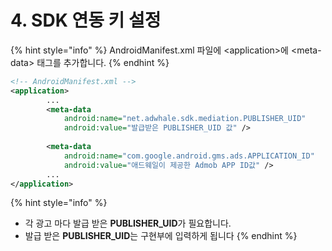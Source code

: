 # 4. SDK 연동 키 설정

{% hint style="info" %}
AndroidManifest.xml 파일에 \<application>에  \<meta-data> 태그를 추가합니다.
{% endhint %}

```xml
<!-- AndroidManifest.xml -->
<application>
        ...
        <meta-data
            android:name="net.adwhale.sdk.mediation.PUBLISHER_UID"
            android:value="발급받은 PUBLISHER_UID 값" />
            
        <meta-data
            android:name="com.google.android.gms.ads.APPLICATION_ID"
            android:value="애드웨일이 제공한 Admob APP ID값" />            
        ...
</application>
```

{% hint style="info" %}
* 각 광고 마다 발급 받은 **PUBLISHER\_UID**가 필요합니다.
* 발급 받은 **PUBLISHER\_UID**는 구현부에 입력하게 됩니다
{% endhint %}
